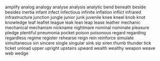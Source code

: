 amplify
analog
analogy
analyse
analysis
analytic
bend
beneath
beside
besides
inertia
infant
infect
infectious
infinite
inflation
inflict
infrared
infrastructure
junction
jungle
junior
junk
juvenile
knee
kneel
knob
knot
knowledge
leaf
leaflet
league
leak
lean
leap
lease
leather
mechanic
mechanical
mechanism
nickname
nightmare
nominal
nominate
pleasure
pledge
plentiful
pneumonia
pocket
poison
poisonous
regard
regarding
regardless
regime
register
rehearse
reign
rein
reinforce
simulate
simultaneous
sin
sincere
single
singular
sink
sip
siren
thumb
thunder
tick
ticket
unload
upper
upright
upstairs
upward
wealth
wealthy
weapon
weave
web
wedge

